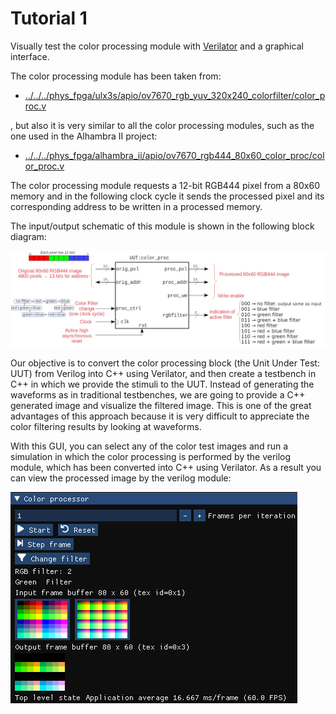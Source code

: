 # Tutorial 1

Visually test the color processing module with [Verilator](https://www.veripool.org/verilator/) and a graphical interface.

The color processing module has been taken from:

* [../../../phys_fpga/ulx3s/apio/ov7670_rgb_yuv_320x240_colorfilter/color_proc.v](../../../phys_fpga/ulx3s/apio/ov7670_rgb_yuv_320x240_colorfilter/color_proc.v)

, but also it is very similar to all the color processing modules, such as the one used in the Alhambra II project:

* [../../../phys_fpga/alhambra_ii/apio/ov7670_rgb444_80x60_color_proc/color_proc.v](../../../phys_fpga/alhambra_ii/apio/ov7670_rgb444_80x60_color_proc/color_proc.v)

The color processing module requests a 12-bit RGB444 pixel from a 80x60 memory and in the following clock cycle it sends the processed pixel and its corresponding address to be written in a processed memory.

The input/output schematic of this module is shown in the following block diagram:

![color processing module](color_proc_block.png)

Our objective is to convert the color processing block (the Unit Under Test: UUT) from Verilog into C++ using Verilator, and then create a testbench in C++ in which we provide the stimuli to the UUT.
Instead of generating the waveforms as in traditional testbenches, we are going to provide a C++ generated image and visualize the filtered image.
This is one of the great advantages of this approach because it is very difficult to appreciate the color filtering results by looking at waveforms.

With this GUI, you can select any of the color test images and run a simulation in which the color processing is performed by the verilog module, which has been converted into C++ using Verilator.
As a result you can view the processed image by the verilog module:

![Simulationn GUI](tut01_gui.png)





